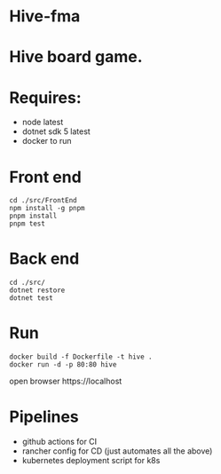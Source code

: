 # Hive-fma

# Hive board game.

# Requires:
- node latest
- dotnet sdk 5 latest
- docker to run

# Front end
```
cd ./src/FrontEnd
npm install -g pnpm
pnpm install
pnpm test
```


# Back end
```
cd ./src/
dotnet restore
dotnet test
```

# Run
```
docker build -f Dockerfile -t hive .
docker run -d -p 80:80 hive
```

open browser https://localhost

# Pipelines
* github actions for CI
* rancher config for CD (just automates all the above)
* kubernetes deployment script for k8s
